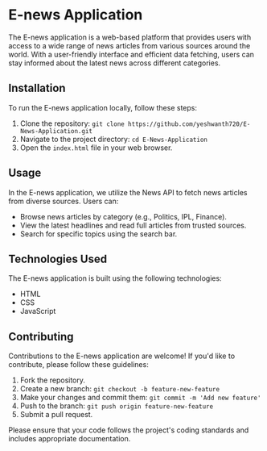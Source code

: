 # E-news Application

The E-news application is a web-based platform that provides users with access to a wide range of news articles from various sources around the world. With a user-friendly interface and efficient data fetching, users can stay informed about the latest news across different categories.

## Installation

To run the E-news application locally, follow these steps:

1. Clone the repository: `git clone https://github.com/yeshwanth720/E-News-Application.git`
2. Navigate to the project directory: `cd E-News-Application`
3. Open the `index.html` file in your web browser.

## Usage

In the E-news application, we utilize the News API to fetch news articles from diverse sources. Users can:

- Browse news articles by category (e.g., Politics, IPL, Finance).
- View the latest headlines and read full articles from trusted sources.
- Search for specific topics using the search bar.

## Technologies Used

The E-news application is built using the following technologies:

- HTML
- CSS
- JavaScript

## Contributing

Contributions to the E-news application are welcome! If you'd like to contribute, please follow these guidelines:

1. Fork the repository.
2. Create a new branch: `git checkout -b feature-new-feature`
3. Make your changes and commit them: `git commit -m 'Add new feature'`
4. Push to the branch: `git push origin feature-new-feature`
5. Submit a pull request.

Please ensure that your code follows the project's coding standards and includes appropriate documentation.
